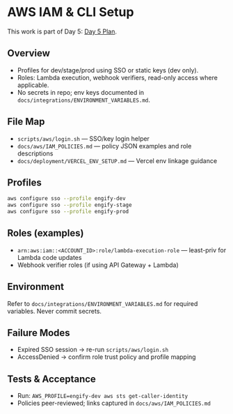 <!--
AI Summary: Guidance to configure AWS CLI profiles, IAM roles/policies, and environment mapping for Engify. Least-privilege, auditable setup with helper scripts.
-->

# AWS IAM & CLI Setup

This work is part of Day 5: [Day 5 Plan](../planning/DAY_5_PLAN.md).

## Overview

- Profiles for dev/stage/prod using SSO or static keys (dev only).
- Roles: Lambda execution, webhook verifiers, read-only access where applicable.
- No secrets in repo; env keys documented in `docs/integrations/ENVIRONMENT_VARIABLES.md`.

## File Map

- `scripts/aws/login.sh` — SSO/key login helper
- `docs/aws/IAM_POLICIES.md` — policy JSON examples and role descriptions
- `docs/deployment/VERCEL_ENV_SETUP.md` — Vercel env linkage guidance

## Profiles

```bash
aws configure sso --profile engify-dev
aws configure sso --profile engify-stage
aws configure sso --profile engify-prod
```

## Roles (examples)

- `arn:aws:iam::<ACCOUNT_ID>:role/lambda-execution-role` — least-priv for Lambda code updates
- Webhook verifier roles (if using API Gateway + Lambda)

## Environment

Refer to `docs/integrations/ENVIRONMENT_VARIABLES.md` for required variables. Never commit secrets.

## Failure Modes

- Expired SSO session → re-run `scripts/aws/login.sh`
- AccessDenied → confirm role trust policy and profile mapping

## Tests & Acceptance

- Run: `AWS_PROFILE=engify-dev aws sts get-caller-identity`
- Policies peer-reviewed; links captured in `docs/aws/IAM_POLICIES.md`
